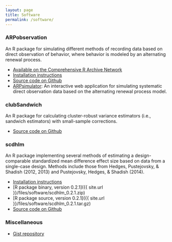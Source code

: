 ```yaml
---
layout: page
title: Software
permalink: /software/
---
```


### ARPobservation

An R package for simulating different methods of recording data based on direct observation of behavior, where behavior is modeled by an alternating renewal process.

- [Available on the Comprehensive R Archive Network](https://cran.r-project.org/web/packages/ARPobservation/)
- [Installation instructions]({{site.url}}/getting-started-with-ARPobservation/)
- [Source code on Github](https://github.com/jepusto/ARPobservation)
- [ARPsimulator](https://jepusto.shinyapps.io/ARPsimulator/): An interactive web application for simulating systematic direct observation data based on the alternating renewal process model.

### clubSandwich

An R package for calculating cluster-robust variance estimators (i.e., sandwich estimators) with small-sample corrections.

- [Source code on Github](https://github.com/jepusto/clubSandwich)

### scdhlm

An R package implementing several methods of estimating a design-comparable standardized mean difference effect size based on data from a single-case design. Methods include those from Hedges, Pustejovsky, & Shadish (2012, 2013) and Pustejovsky, Hedges, & Shadish (2014).

- [Installation instructions]({{site.url}}/getting-started-with-scdhlm/)
- [R package binary, version 0.2.1]({{ site.url }}/files/software/scdhlm_0.2.1.zip)
- [R package source, version 0.2.1]({{ site.url }}/files/software/scdhlm_0.2.1.tar.gz)
- [Source code on Github](https://github.com/jepusto/scdhlm)

### Miscellaneous

- [Gist repository](https://gist.github.com/jepusto)